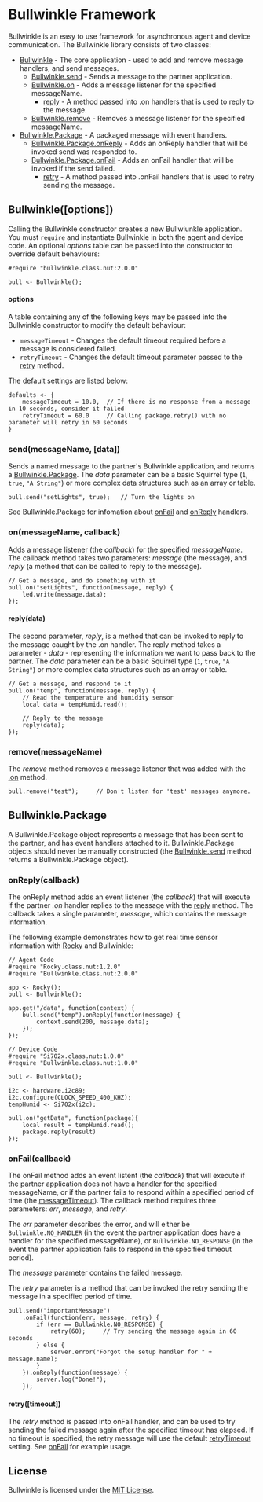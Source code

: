 # Bullwinkle Framework

Bullwinkle is an easy to use framework for asynchronous agent and device communication. The Bullwinkle library consists of two classes:

- [Bullwinkle](#bullwinkle) - The core application - used to add and remove message handlers, and send messages.
  - [Bullwinkle.send](#bullwinkle_send) - Sends a message to the partner application.
  - [Bullwinkle.on](#bullwinkle_on) - Adds a message listener for the specified messageName.
    - [reply](#bullwinkle_on_reply) - A method passed into .on handlers that is used to reply to the message.
  - [Bullwinkle.remove](#bullwinkle_remove) - Removes a message listener for the specified messageName.
- [Bullwinkle.Package](#package) - A packaged message with event handlers.
  - [Bullwinkle.Package.onReply](#package_onreply) - Adds an onReply handler that will be invoked send was responded to.
  - [Bullwinkle.Package.onFail](#package_onfail) - Adds an onFail handler that will be invoked if the send failed.
    - [retry](#package_onfail_retry) - A method passed into .onFail handlers that is used to retry sending the message.

<div id="bullwinkle"><h2>Bullwinkle([options])</h2></div>

Calling the Bullwinkle constructor creates a new Bullwiunkle application. You must `require` and instantiate Bullwinkle in both the agent and device code. An optional *options* table can be passed into the constructor to override default behaviours:

```squirrel
#require "bullwinkle.class.nut:2.0.0"

bull <- Bullwinkle();
```

<div id="bullwinkle_options"><h4>options</h4></div>
A table containing any of the following keys may be passed into the Bullwinkle constructor to modify the default behaviour:

- ```messageTimeout``` - Changes the default timeout required before a message is considered failed.
- ```retryTimeout``` - Changes the default timeout parameter passed to the [retry](#retry) method.

The default settings are listed below:

```squirrel
defaults <- {
    messageTimeout = 10.0,  // If there is no response from a message in 10 seconds, consider it failed
    retryTimeout = 60.0     // Calling package.retry() with no parameter will retry in 60 seconds
}
```

<div id="bullwinkle_send"><h3>send(messageName, [data])</h3></div>

Sends a named message to the partner's Bullwinkle application, and returns a [Bullwinkle.Package](#package). The *data* parameter can be a basic Squirrel type (`1`, `true`, `"A String"`) or more complex data structures such as an array or table.

```squirrel
bull.send("setLights", true);   // Turn the lights on
```

See Bullwinkle.Package for infomation about [onFail](#package_onfail) and [onReply](#package_onreply) handlers.

<div id="bullwinkle_on"><h3>on(messageName, callback)</h3></div>

Adds a message listener (the *callback*) for the specified *messageName*. The callback method takes two parameters: *message* (the message), and *reply* (a method that can be called to reply to the message).

```squirrel
// Get a message, and do something with it
bull.on("setLights", function(message, reply) {
    led.write(message.data);
});
```

<div id="bullwinkle_on_reply"><h4>reply(data)</h4></div>

The second parameter, *reply*, is a method that can be invoked to reply to the message caught by the .on handler. The reply method takes a parameter - *data* - representing the information we want to pass back to the partner. The *data* parameter can be a basic Squirrel type (`1`, `true`, `"A String"`) or more complex data structures such as an array or table.

```squirrel
// Get a message, and respond to it
bull.on("temp", function(message, reply) {
    // Read the temperature and humidity sensor
    local data = tempHumid.read();

    // Reply to the message
    reply(data);
});
```

<div id="bullwinkle_remove"><h3>remove(messageName)</h3></div>

The *remove* method removes a message listener that was added with the [.on](#bullwinkle_on) method.

```squirrel
bull.remove("test");     // Don't listen for 'test' messages anymore.
```

<div id="package"><h2>Bullwinkle.Package</h2></div>

A Bullwinkle.Package object represents a message that has been sent to the partner, and has event handlers attached to it. Bullwinkle.Package objects should never be manually constructed (the [Bullwinkle.send](#bullwinkle_send) method returns a Bullwinkle.Package object).

<div id="package_onreply"><h3>onReply(callback)</h3></div>

The onReply method adds an event listener (the *callback*) that will execute if the partner *.on* handler replies to the message with the [reply](#bullwinkle_on_reply) method. The callback takes a single parameter, *message*, which contains the message information.

The following example demonstrates how to get real time sensor information with [Rocky](https://github.com/electricimp/rocky) and Bullwinkle:

```squirrel
// Agent Code
#require "Rocky.class.nut:1.2.0"
#require "Bullwinkle.class.nut:2.0.0"

app <- Rocky();
bull <- Bullwinkle();

app.get("/data", function(context) {
    bull.send("temp").onReply(function(message) {
        context.send(200, message.data);
    });
});
```

```squirrel
// Device Code
#require "Si702x.class.nut:1.0.0"
#require "Bullwinkle.class.nut:1.0.0"

bull <- Bullwinkle();

i2c <- hardware.i2c89;
i2c.configure(CLOCK_SPEED_400_KHZ);
tempHumid <- Si702x(i2c);

bull.on("getData", function(package){
    local result = tempHumid.read();
    package.reply(result)
});
```

<div id="package_onfail"><h3>onFail(callback)</h3></div>

The onFail method adds an event listent (the *callback*) that will  execute if the partner application does not have a handler for the specified messageName, or if the partner fails to respond within a specified period of time (the [messageTimeout](#bullwinkle_options)). The callback method requires three parameters: *err*, *message*, and *retry*.

The *err* parameter describes the error, and will either be `Bullwinkle.NO_HANDLER` (in the event the partner application does have a handler for the specified messageName), or `Bullwinkle.NO_RESPONSE` (in the event the partner application fails to respond in the specified timeout period).

The *message* parameter contains the failed message.

The *retry* parameter is a method that can be invoked the retry sending the message in a specified period of time.

```squirrel
bull.send("importantMessage")
    .onFail(function(err, message, retry) {
        if (err == Bullwinkle.NO_RESPONSE) {
            retry(60);     // Try sending the message again in 60 seconds
        } else {
            server.error("Forgot the setup handler for " + message.name);
        }
    }).onReply(function(message) {
        server.log("Done!");
    });
```

<div id="package_onfail_retry"><h4>retry([timeout])</h4></div>

The *retry* method is passed into onFail handler, and can be used to try sending the failed message again after the specified timeout has elapsed. If no timeout is specified, the retry message will use the default [retryTimeout](#bullwinkle_options) setting. See [onFail](#package_onfail) for example usage.

## License

Bullwinkle is licensed under the [MIT License](./LICENSE).
